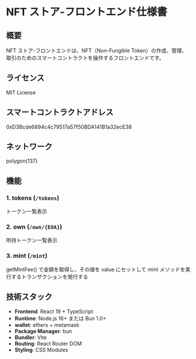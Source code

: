# NFT ストア-フロントエンド仕様書

## 概要

NFT ストア-フロントエンドは、NFT（Non-Fungible Token）の作成、管理、取引のためのスマートコントラクトを操作するフロントエンドです。

## ライセンス

MIT License

## スマートコントラクトアドレス

0xD3Bcde6894c4c79517a57f50BDA141B1a32ecE38

## ネットワーク

polygon(137)

## 機能

### 1. tokens (`/tokens`)

トークン一覧表示

### 2. own (`/own/{EOA}`)

所持トークン一覧表示

### 3. mint (`/mint`)

getMintFee() で金額を取得し、その値を value にセットして mint メソッドを実行するトランザクションを発行する

## 技術スタック

- **Frontend**: React 19 + TypeScript
- **Runtime**: Node.js 16+ または Bun 1.0+
- **wallet**: ethers + metamask
- **Package Manager**: bun
- **Bundler**: Vite
- **Routing**: React Router DOM
- **Styling**: CSS Modules
